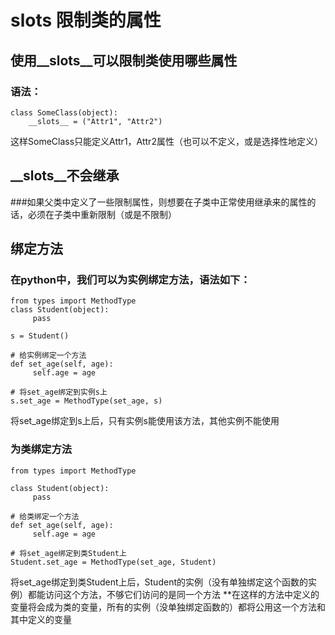 # __slots__ 限制类的属性
## 使用__slots__可以限制类使用哪些属性
### 语法：
```commandline
class SomeClass(object):
    __slots__ = ("Attr1", "Attr2")
```
这样SomeClass只能定义Attr1，Attr2属性（也可以不定义，或是选择性地定义）


## __slots__不会继承
###如果父类中定义了一些限制属性，则想要在子类中正常使用继承来的属性的话，必须在子类中重新限制（或是不限制）


## 绑定方法
### 在python中，我们可以为实例绑定方法，语法如下：
```commandline
from types import MethodType
class Student(object):
     pass
     
s = Student()

# 给实例绑定一个方法
def set_age(self, age):
     self.age = age
 
# 将set_age绑定到实例s上    
s.set_age = MethodType(set_age, s)
```
将set_age绑定到s上后，只有实例s能使用该方法，其他实例不能使用


### 为类绑定方法
```commandline
from types import MethodType

class Student(object):
     pass
     
# 给类绑定一个方法
def set_age(self, age):
     self.age = age
     
# 将set_age绑定到类Student上
Student.set_age = MethodType(set_age, Student)     
```
将set_age绑定到类Student上后，Student的实例（没有单独绑定这个函数的实例）都能访问这个方法，不够它们访问的是同一个方法
**在这样的方法中定义的变量将会成为类的变量，所有的实例（没单独绑定函数的）都将公用这一个方法和其中定义的变量
